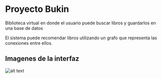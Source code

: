 # Proyecto Bukin
Biblioteca virtual en donde el usuario puede buscar libros y guardarlos en una base de datos

El sistema puede recomendar libros utilizando un grafo que representa las conexiones entre ellos.

## Imagenes de la interfaz
![alt text](http://github/dojx/proyecto-bukin/menuprincipal.png)
